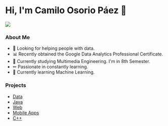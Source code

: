# Hi, I'm Camilo Osorio Páez 👋

<img src = "https://i.imgur.com/IiwHw2k.jpg"/>

### About Me
- 🔎 Looking for helping people with data.
- 📊 Recently obtained the Google Data Analytics Professional Certificate.
- 🎥 Currently studying Multimedia Engineering. I'm in 8th Semester.
- ✏ Passionate in constantly learning.
- 🧠 Currently learning Machine Learning.

### Projects
- <a href="https://kaggle.com/caopdecode" target = "_blank">Data</a>
- <a href="https://github.com/caopdecode/Java-Projects" target = "_blank">Java</a>
- <a href="https://github.com/caopdecode/Web-Projects/" target = "_blank">Web</a>
- <a href="https://github.com/caopdecode/Mobile-Apps" target = "_blank">Mobile Apps</a>
- <a href="https://github.com/caopdecode/Cpp-projects" target = "_blank">C++</a>

<!--
**caopdecode/caopdecode** is a ✨ _special_ ✨ repository because its `README.md` (this file) appears on your GitHub profile.

Here are some ideas to get you started:

- 🔭 I’m currently working on ...
- 🌱 I’m currently learning ...
- 👯 I’m looking to collaborate on ...
- 🤔 I’m looking for help with ...
- 💬 Ask me about ...
- 📫 How to reach me: ...
- 😄 Pronouns: ...
- ⚡ Fun fact: ...
-->


